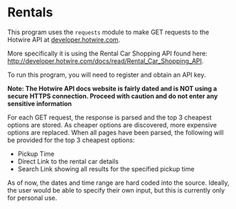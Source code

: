 # Rentals

This program uses the `requests` module to make GET requests to the Hotwire API at [developer.hotwire.com](http://developer.hotwire.com).

More specifically it is using the Rental Car Shopping API found here:
http://developer.hotwire.com/docs/read/Rental_Car_Shopping_API.

To run this program, you will need to register and obtain an API key.

**Note: The Hotwire API docs website is fairly dated and is NOT using a secure HTTPS connection. Proceed with caution and do not enter any sensitive information**

For each GET request, the response is parsed and the top 3 cheapest options are stored. As cheaper options are discovered, more expensive options are replaced. When all pages have been parsed, the following will be provided for the top 3 cheapest options:

- Pickup Time
- Direct Link to the rental car details
- Search Link showing all results for the specified pickup time

As of now, the dates and time range are hard coded into the source. Ideally, the user would be able to specify their own input, but this is currently only for personal use.
